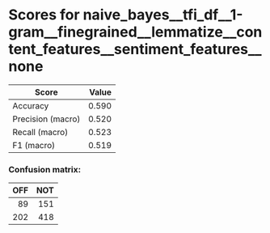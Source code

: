 # Scores for naive_bayes__tfi_df__1-gram__finegrained__lemmatize__content_features__sentiment_features__none
|      Score      |Value|
|-----------------|----:|
|Accuracy         |0.590|
|Precision (macro)|0.520|
|Recall (macro)   |0.523|
|F1 (macro)       |0.519|

### Confusion matrix:
|OFF|NOT|
|--:|--:|
| 89|151|
|202|418|
